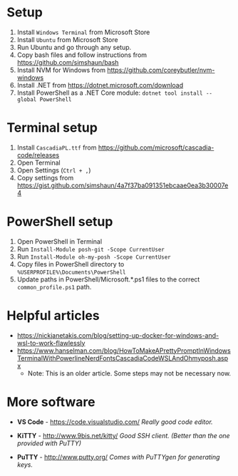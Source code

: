 # Setup

1. Install `Windows Terminal` from Microsoft Store
2. Install `Ubuntu` from Microsoft Store
  1. Run Ubuntu and go through any setup.
  2. Copy bash files and follow instructions from https://github.com/simshaun/bash
3. Install NVM for Windows from https://github.com/coreybutler/nvm-windows
4. Install .NET from https://dotnet.microsoft.com/download
5. Install PowerShell as a .NET Core module: `dotnet tool install --global PowerShell`


# Terminal setup

1. Install `CascadiaPL.ttf` from https://github.com/microsoft/cascadia-code/releases
2. Open Terminal
3. Open Settings (`Ctrl + ,`)
4. Copy settings from https://gist.github.com/simshaun/4a7f37ba091351ebcaae0ea3b30007e4


# PowerShell setup

1. Open PowerShell in Terminal
2. Run `Install-Module posh-git -Scope CurrentUser`
3. Run `Install-Module oh-my-posh -Scope CurrentUser`
4. Copy files in PowerShell directory to `%USERPROFILE%\Documents\PowerShell`
5. Update paths in PowerShell/Microsoft.*.ps1 files to the correct `common_profile.ps1` path.


# Helpful articles

- https://nickjanetakis.com/blog/setting-up-docker-for-windows-and-wsl-to-work-flawlessly
- https://www.hanselman.com/blog/HowToMakeAPrettyPromptInWindowsTerminalWithPowerlineNerdFontsCascadiaCodeWSLAndOhmyposh.aspx
  - Note: This is an older article. Some steps may not be necessary now.


# More software

- **VS Code** - https://code.visualstudio.com/
  *Really good code editor.*

- **KiTTY** - http://www.9bis.net/kitty/
  *Good SSH client. (Better than the one provided with PuTTY)*
  
- **PuTTY** - http://www.putty.org/
  *Comes with PuTTYgen for generating keys.*
